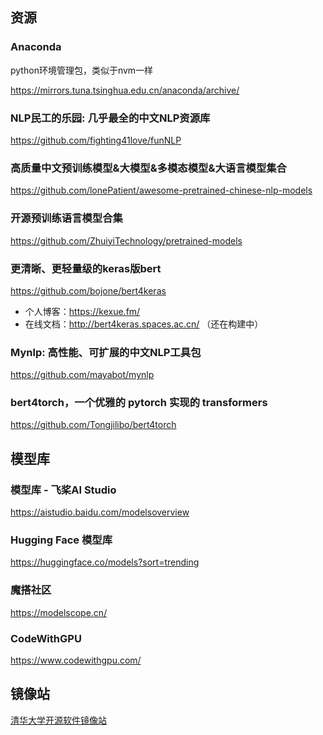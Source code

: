 ## 资源

### Anaconda

python环境管理包，类似于nvm一样

https://mirrors.tuna.tsinghua.edu.cn/anaconda/archive/

### NLP民工的乐园: 几乎最全的中文NLP资源库

https://github.com/fighting41love/funNLP

### 高质量中文预训练模型&大模型&多模态模型&大语言模型集合

https://github.com/lonePatient/awesome-pretrained-chinese-nlp-models

### 开源预训练语言模型合集

https://github.com/ZhuiyiTechnology/pretrained-models

### 更清晰、更轻量级的keras版bert

https://github.com/bojone/bert4keras

- 个人博客：https://kexue.fm/
- 在线文档：http://bert4keras.spaces.ac.cn/ （还在构建中）

### Mynlp: 高性能、可扩展的中文NLP工具包

https://github.com/mayabot/mynlp

### bert4torch，一个优雅的 pytorch 实现的 transformers

https://github.com/Tongjilibo/bert4torch

## 模型库

### 模型库 - 飞桨AI Studio

https://aistudio.baidu.com/modelsoverview

### Hugging Face 模型库

https://huggingface.co/models?sort=trending

### 魔搭社区

https://modelscope.cn/

### CodeWithGPU

https://www.codewithgpu.com/

## 镜像站

[清华大学开源软件镜像站](https://mirrors.tuna.tsinghua.edu.cn/)